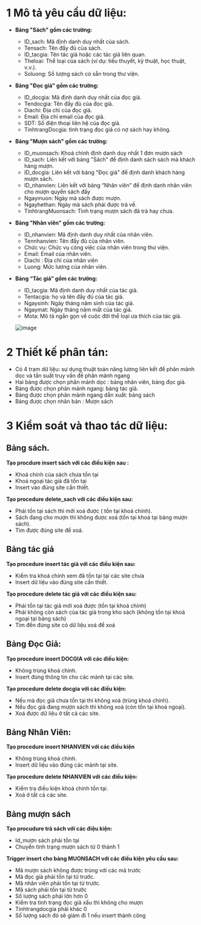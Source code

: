 # 1	Mô tả yêu cầu dữ liệu: 
-  **Bảng "Sách" gồm các trường:**

    - ID_sach: Mã định danh duy nhất của sách.
    - Tensach: Tên đầy đủ của sách.
    - ID_tacgia: Tên tác giả hoặc các tác giả liên quan.
    - Theloai: Thể loại của sách (ví dụ: tiểu thuyết, kỹ thuật, học thuật, v.v.).
    - Soluong: Số lượng sách có sẵn trong thư viện.
  
-  	**Bảng "Đọc giả" gồm các trường:**
    -  	ID_docgia: Mã định danh duy nhất của đọc giả.
    -  	Tendocgia: Tên đầy đủ của đọc giả.
    -  	Diachi: Địa chỉ của đọc giả.
    -  	Email: Địa chỉ email của đọc giả.
    -  	SDT: Số điện thoại liên hệ của đọc giả.
    -  	TinhtrangDocgia: tình trạng đọc giả có nợ sách hay không.
  
-  	**Bảng "Mượn sách" gồm các trường:**
    -  	ID_muonsach: Khoá chính định danh duy nhất 1 đơn mượn sách
    -  	ID_sach: Liên kết với bảng "Sách" để định danh sách sách mà khách hàng mượn.
    -  	ID_docgia: Liên kết với bảng "Đọc giả" để định danh khách hàng mượn sách.
    -  	ID_nhanvien: Liên kết với bảng “Nhân viên” để định danh nhân viên cho mượn quyển sách đấy 
    -  	Ngaymuon: Ngày mà sách được mượn.
    -  	Ngayhethan: Ngày mà sách phải được trả về.
    -  	TinhtrangMuonsach: Tình trạng mượn sách đã trả hay chưa.
 
-	**Bảng "Nhân viên" gồm các trường:**
    -	ID_nhanvien: Mã định danh duy nhất của nhân viên.
    -	Tennhanvien: Tên đầy đủ của nhân viên.
    -	Chức vụ: Chức vụ công việc của nhân viên trong thư viện.
    -	Email: Email của nhân viên.
    -	Diachi : Địa chỉ của nhân viên
    -	Luong: Mức lương của nhân viên.
    
-	**Bảng “Tác giả” gồm các trường:**
    -	ID_tacgia: Mã định danh duy nhất của tác giả.
    -	Tentacgia: họ và tên đầy đủ của tác giả.
    -	Ngaysinh: Ngày tháng năm sinh của tác giả.
    -	Ngaymat: Ngày tháng năm mất của tác giả.
    -	Mota: Mô tả ngắn gọn về cuộc đời thể loại ưa thích của tác giả.

    ![image](https://github.com/manh21082002/Library-Distributed-Database./assets/100988312/7fa4f219-5452-4d1b-9e0b-9b0daf6d83d3)
# 2	Thiết kế phân tán:
-    Có 4 trạm dữ liệu: sự dụng thuật toán năng lương liên kết để phân mảnh dọc và tần suất truy vấn đề phân mảnh ngang
-    Hai bảng được chọn phân mảnh dọc : bảng nhân viên, bảng đọc giả.
-    Bảng được chọn phân mảnh ngang: bảng tác giả.
-    Bảng được chọn phân mảnh ngang dẫn xuất: bảng sách
-    Bảng được chọn nhân bản : Mượn sách
# 3 Kiểm soát và thao tác dữ liệu:

## Bảng sách.

**Tạo procdure insert sách với các điều kiện sau :**

-    Khoá chính của sách chưa tồn tại
-    Khoá ngoại tác giả đã tồn tại
-    Insert vào đúng site cần thiết.

**Tạo procedure delete_sach với các điều kiện sau:**

-    Phải tồn tại sách thì mới xoá được ( tồn tại khoá chính).
-    Sách đang cho mượn thì không được xoá (tồn tại khoá tại bảng mượn sách).
-    Tìm được đúng site để xoá.

## Bảng tác giả

**Tạo procedure insert tác giả với các điều kiện sau:**

-    Kiểm tra khoá chính xem đã tồn tại tại các site chưa
-    Insert dữ liệu vào đúng site cần thiết.

**Tạo procedure delete tác giả với các điều kiện sau:**

-    Phải tồn tại tác giả mới xoá được (tồn tại khoá chính)
-    Phải không còn sách của tác giả trong kho sách (không tồn tại khoá ngoại tại bảng sách)
-    Tìm đến đúng site có dữ liệu xoá để xoá

## Bảng Đọc Giả:

**Tạo procedure insert DOCGIA với các điều kiện:**

-    Không trùng khoá chính.
-    Insert đúng thông tin cho các mảnh tại các site.

**Tạo procedure delete docgia với các điều kiện:**

-    Nếu mà đọc giả chưa tồn tại thì không xoá (trùng khoá chính).
-    Nếu đọc giả đang mượn sách thì không xoá (còn tồn tại khoá ngoại).
-    Xoá được dữ liệu ở tất cả các site.
  
## Bảng Nhân Viên:

**Tạo procedure insert NHANVIEN với các điều kiện**

-    Không trùng khoá chính.
-    Insert dữ liệu vào đúng các mảnh tại site.

**Tạo procedure delete NHANVIEN với các điều kiện:**

-    Kiểm tra điều kiện khoá chính tồn tại. 
-    Xoá ở tất cả các site.

## Bảng mượn sách

**Tạo procudure trả sách với các điệu kiện:**
 
-    Id_mượn sách phải tồn tại
-    Chuyển tình trạng mượn sách từ 0 thành 1 

**Trigger insert cho bảng MUONSACH với các điều kiện yêu cầu sau:**

-    Mã mượn sách không được trùng với các mã trước
-    Mã đọc giả phải tồn tại từ trước.
-    Mã nhân viên phải tồn tại từ trước.
-    Mã sách phải tồn tại từ trước
-    Số lượng sách phải lớn hơn 0
-    Kiểm tra tình trạng đọc giả xấu thì không cho mượn
-    Tinhtrangdocgia phải khác 0
-    Số lượng sách đó sẽ giảm đi 1 nếu insert thành công


